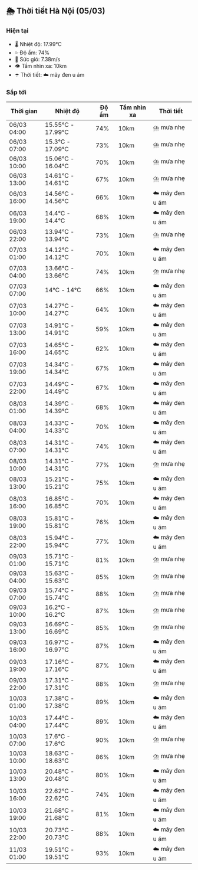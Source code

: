 ## 🌦️ Thời tiết Hà Nội (05/03)

### Hiện tại

- 🌡️ Nhiệt độ: 17.99℃
- 💦 Độ ẩm: 74%
- 💨 Sức gió: 7.38m/s
- 👁️ Tầm nhìn xa: 10km
- ☂️ Thời tiết: ☁️ mây đen u ám

### Sắp tới

| Thời gian | Nhiệt độ | Độ ẩm | Tầm nhìn xa | Thời tiết |
| --- | --- | --- | --- | --- |
| 06/03 04:00 | 15.55℃ - 17.99℃ | 74% | 10km | ⛈️ mưa nhẹ |
| 06/03 07:00 | 15.3℃ - 17.09℃ | 73% | 10km | ⛈️ mưa nhẹ |
| 06/03 10:00 | 15.06℃ - 16.04℃ | 70% | 10km | ⛈️ mưa nhẹ |
| 06/03 13:00 | 14.61℃ - 14.61℃ | 67% | 10km | ⛈️ mưa nhẹ |
| 06/03 16:00 | 14.56℃ - 14.56℃ | 66% | 10km | ☁️ mây đen u ám |
| 06/03 19:00 | 14.4℃ - 14.4℃ | 68% | 10km | ☁️ mây đen u ám |
| 06/03 22:00 | 13.94℃ - 13.94℃ | 73% | 10km | ⛈️ mưa nhẹ |
| 07/03 01:00 | 14.12℃ - 14.12℃ | 70% | 10km | ☁️ mây đen u ám |
| 07/03 04:00 | 13.66℃ - 13.66℃ | 74% | 10km | ⛈️ mưa nhẹ |
| 07/03 07:00 | 14℃ - 14℃ | 66% | 10km | ☁️ mây đen u ám |
| 07/03 10:00 | 14.27℃ - 14.27℃ | 64% | 10km | ☁️ mây đen u ám |
| 07/03 13:00 | 14.91℃ - 14.91℃ | 59% | 10km | ☁️ mây đen u ám |
| 07/03 16:00 | 14.65℃ - 14.65℃ | 62% | 10km | ☁️ mây đen u ám |
| 07/03 19:00 | 14.34℃ - 14.34℃ | 67% | 10km | ☁️ mây đen u ám |
| 07/03 22:00 | 14.49℃ - 14.49℃ | 67% | 10km | ☁️ mây đen u ám |
| 08/03 01:00 | 14.39℃ - 14.39℃ | 68% | 10km | ☁️ mây đen u ám |
| 08/03 04:00 | 14.33℃ - 14.33℃ | 70% | 10km | ☁️ mây đen u ám |
| 08/03 07:00 | 14.31℃ - 14.31℃ | 74% | 10km | ☁️ mây đen u ám |
| 08/03 10:00 | 14.31℃ - 14.31℃ | 77% | 10km | ⛈️ mưa nhẹ |
| 08/03 13:00 | 15.21℃ - 15.21℃ | 75% | 10km | ☁️ mây đen u ám |
| 08/03 16:00 | 16.85℃ - 16.85℃ | 70% | 10km | ☁️ mây đen u ám |
| 08/03 19:00 | 15.81℃ - 15.81℃ | 76% | 10km | ☁️ mây đen u ám |
| 08/03 22:00 | 15.94℃ - 15.94℃ | 77% | 10km | ☁️ mây đen u ám |
| 09/03 01:00 | 15.71℃ - 15.71℃ | 81% | 10km | ⛈️ mưa nhẹ |
| 09/03 04:00 | 15.63℃ - 15.63℃ | 85% | 10km | ⛈️ mưa nhẹ |
| 09/03 07:00 | 15.74℃ - 15.74℃ | 88% | 10km | ⛈️ mưa nhẹ |
| 09/03 10:00 | 16.2℃ - 16.2℃ | 87% | 10km | ⛈️ mưa nhẹ |
| 09/03 13:00 | 16.69℃ - 16.69℃ | 85% | 10km | ⛈️ mưa nhẹ |
| 09/03 16:00 | 16.97℃ - 16.97℃ | 87% | 10km | ☁️ mây đen u ám |
| 09/03 19:00 | 17.16℃ - 17.16℃ | 87% | 10km | ☁️ mây đen u ám |
| 09/03 22:00 | 17.31℃ - 17.31℃ | 88% | 10km | ⛈️ mưa nhẹ |
| 10/03 01:00 | 17.38℃ - 17.38℃ | 89% | 10km | ☁️ mây đen u ám |
| 10/03 04:00 | 17.44℃ - 17.44℃ | 89% | 10km | ☁️ mây đen u ám |
| 10/03 07:00 | 17.6℃ - 17.6℃ | 90% | 10km | ⛈️ mưa nhẹ |
| 10/03 10:00 | 18.63℃ - 18.63℃ | 86% | 10km | ⛈️ mưa nhẹ |
| 10/03 13:00 | 20.48℃ - 20.48℃ | 80% | 10km | ☁️ mây đen u ám |
| 10/03 16:00 | 22.62℃ - 22.62℃ | 74% | 10km | ☁️ mây đen u ám |
| 10/03 19:00 | 21.68℃ - 21.68℃ | 81% | 10km | ☁️ mây đen u ám |
| 10/03 22:00 | 20.73℃ - 20.73℃ | 88% | 10km | ☁️ mây đen u ám |
| 11/03 01:00 | 19.51℃ - 19.51℃ | 93% | 10km | ☁️ mây đen u ám |
